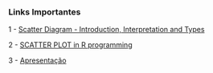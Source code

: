 ### Links Importantes

1 - [Scatter Diagram - Introduction, Interpretation and Types](https://www.vedantu.com/commerce/scatter-diagram)

2 - [SCATTER PLOT in R programming](https://r-coder.com/scatter-plot-r/)

3 - [Apresentação](https://github.com/CarlosViniMSouza/Apresent-Estatist/blob/main/docs/apresentacao-powerpoint.pdf)

